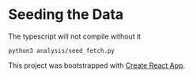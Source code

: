 # Seeding the Data

The typescript will not compile without it

```
python3 analysis/seed_fetch.py
```
This project was bootstrapped with [Create React App](https://github.com/facebook/create-react-app).
